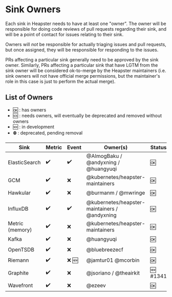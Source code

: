 Sink Owners
===========

Each sink in Heapster needs to have at least one "owner".  The owner will
be responsible for doing code reviews of pull requests regarding their
sink, and will be a point of contact for issues relating to their sink.

Owners will *not* be responsible for actually triaging issues and pull
requests, but once assigned, they will be responsible for responding to
the issues.

PRs affecting a particular sink generally need to be approved by the sink
owner.  Similarly, PRs affecting a particular sink that have LGTM from the
sink owner will be considered ok-to-merge by the Heapster maintainers
(i.e. sink owners will not have official merge permissions, but the
maintainer's role in this case is just to perform the actual merge).

List of Owners
--------------

- :ok: : has owners
- :sos: : needs owners, will eventually be deprecated and removed without owners
- :new: : in development
- :no_entry: : deprecated, pending removal

| Sink            | Metric             | Event              | Owner(s)                                      | Status         |
| --------------- | ------------------ | -------------------| --------------------------------------------- | -------------- |
| ElasticSearch   | :heavy_check_mark: | :heavy_check_mark: | @AlmogBaku / @andyxning / @huangyuqi          | :ok:           |
| GCM             | :heavy_check_mark: | :x:                | @kubernetes/heapster-maintainers              | :ok:           |
| Hawkular        | :heavy_check_mark: | :x:                | @burmanm / @mwringe                           | :ok:           |
| InfluxDB        | :heavy_check_mark: | :heavy_check_mark: | @kubernetes/heapster-maintainers / @andyxning | :ok:           |
| Metric (memory) | :heavy_check_mark: | :x:                | @kubernetes/heapster-maintainers              | :ok:           |
| Kafka           | :heavy_check_mark: | :x:                | @huangyuqi                                    | :ok:           |
| OpenTSDB        | :heavy_check_mark: | :x:                | @bluebreezecf                                 | :ok:           |
| Riemann         | :heavy_check_mark: | :x: :new:          | @jamtur01 @mcorbin                            | :ok:           |
| Graphite        | :heavy_check_mark: | :x:                | @jsoriano / @theairkit                        | :new: #1341    |
| Wavefront       | :heavy_check_mark: | :x:                | @ezeev                                        | :ok:           |
